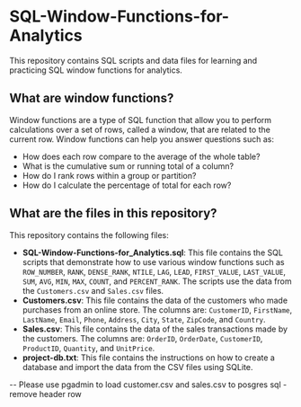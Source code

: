 # SQL-Window-Functions-for-Analytics

This repository contains SQL scripts and data files for learning and practicing SQL window functions for analytics.

## What are window functions?

Window functions are a type of SQL function that allow you to perform calculations over a set of rows, called a window, that are related to the current row. Window functions can help you answer questions such as:

- How does each row compare to the average of the whole table?
- What is the cumulative sum or running total of a column?
- How do I rank rows within a group or partition?
- How do I calculate the percentage of total for each row?

## What are the files in this repository?

This repository contains the following files:

- **SQL-Window-Functions-for_Analytics.sql**: This file contains the SQL scripts that demonstrate how to use various window functions such as `ROW_NUMBER`, `RANK`, `DENSE_RANK`, `NTILE`, `LAG`, `LEAD`, `FIRST_VALUE`, `LAST_VALUE`, `SUM`, `AVG`, `MIN`, `MAX`, `COUNT`, and `PERCENT_RANK`. The scripts use the data from the `Customers.csv` and `Sales.csv` files.
- **Customers.csv**: This file contains the data of the customers who made purchases from an online store. The columns are: `CustomerID`, `FirstName`, `LastName`, `Email`, `Phone`, `Address`, `City`, `State`, `ZipCode`, and `Country`.
- **Sales.csv**: This file contains the data of the sales transactions made by the customers. The columns are: `OrderID`, `OrderDate`, `CustomerID`, `ProductID`, `Quantity`, and `UnitPrice`.
- **project-db.txt**: This file contains the instructions on how to create a database and import the data from the CSV files using SQLite.

-- Please use pgadmin to load customer.csv and sales.csv to posgres sql - remove header row 
